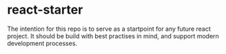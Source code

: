 # react-starter

The intention for this repo is to serve as a startpoint for any future react project. It should be build with best practises in mind, and support modern development processes.
